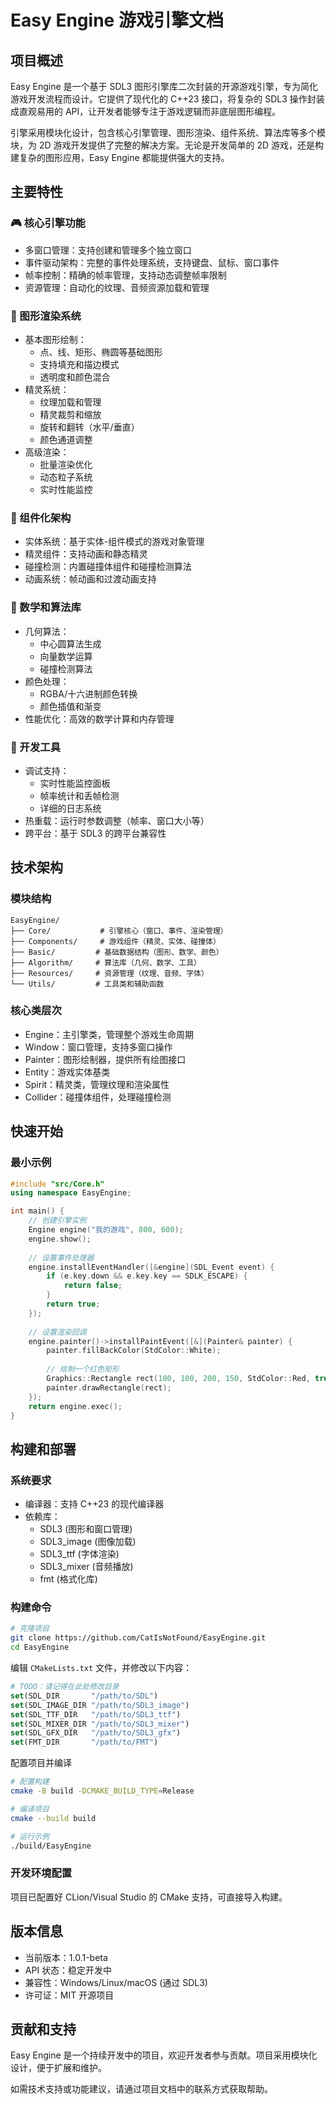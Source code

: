 # Easy Engine 游戏引擎文档

## 项目概述

Easy Engine 是一个基于 SDL3 图形引擎库二次封装的开源游戏引擎，专为简化游戏开发流程而设计。它提供了现代化的 C++23 接口，将复杂的 SDL3 操作封装成直观易用的 API，让开发者能够专注于游戏逻辑而非底层图形编程。

引擎采用模块化设计，包含核心引擎管理、图形渲染、组件系统、算法库等多个模块，为 2D 游戏开发提供了完整的解决方案。无论是开发简单的 2D 游戏，还是构建复杂的图形应用，Easy Engine 都能提供强大的支持。

## 主要特性

### 🎮 核心引擎功能
- 多窗口管理：支持创建和管理多个独立窗口
- 事件驱动架构：完整的事件处理系统，支持键盘、鼠标、窗口事件
- 帧率控制：精确的帧率管理，支持动态调整帧率限制
- 资源管理：自动化的纹理、音频资源加载和管理

### 🎨 图形渲染系统
- 基本图形绘制：
  - 点、线、矩形、椭圆等基础图形
  - 支持填充和描边模式
  - 透明度和颜色混合
- 精灵系统：
  - 纹理加载和管理
  - 精灵裁剪和缩放
  - 旋转和翻转（水平/垂直）
  - 颜色通道调整
- 高级渲染：
  - 批量渲染优化
  - 动态粒子系统
  - 实时性能监控

### 🧩 组件化架构
- 实体系统：基于实体-组件模式的游戏对象管理
- 精灵组件：支持动画和静态精灵
- 碰撞检测：内置碰撞体组件和碰撞检测算法
- 动画系统：帧动画和过渡动画支持

### 📐 数学和算法库
- 几何算法：
  - 中心圆算法生成
  - 向量数学运算
  - 碰撞检测算法
- 颜色处理：
  - RGBA/十六进制颜色转换
  - 颜色插值和渐变
- 性能优化：高效的数学计算和内存管理

### 🔧 开发工具
- 调试支持：
  - 实时性能监控面板
  - 帧率统计和丢帧检测
  - 详细的日志系统
- 热重载：运行时参数调整（帧率、窗口大小等）
- 跨平台：基于 SDL3 的跨平台兼容性

## 技术架构

### 模块结构
```
EasyEngine/
├── Core/           # 引擎核心（窗口、事件、渲染管理）
├── Components/     # 游戏组件（精灵、实体、碰撞体）
├── Basic/         # 基础数据结构（图形、数学、颜色）
├── Algorithm/     # 算法库（几何、数学、工具）
├── Resources/     # 资源管理（纹理、音频、字体）
└── Utils/         # 工具类和辅助函数
```

### 核心类层次
- Engine：主引擎类，管理整个游戏生命周期
- Window：窗口管理，支持多窗口操作
- Painter：图形绘制器，提供所有绘图接口
- Entity：游戏实体基类
- Spirit：精灵类，管理纹理和渲染属性
- Collider：碰撞体组件，处理碰撞检测

## 快速开始

### 最小示例
```cpp
#include "src/Core.h"
using namespace EasyEngine;

int main() {
    // 创建引擎实例
    Engine engine("我的游戏", 800, 600);
    engine.show();
    
    // 设置事件处理器
    engine.installEventHandler([&engine](SDL_Event event) {
        if (e.key.down && e.key.key == SDLK_ESCAPE) {
            return false;
        }
        return true;
    });
    
    // 设置渲染回调
    engine.painter()->installPaintEvent([&](Painter& painter) {
        painter.fillBackColor(StdColor::White);
        
        // 绘制一个红色矩形
        Graphics::Rectangle rect(100, 100, 200, 150, StdColor::Red, true, true, StdColor::Yellow);
        painter.drawRectangle(rect);
    });
    return engine.exec();
}
```

## 构建和部署

### 系统要求
- 编译器：支持 C++23 的现代编译器
- 依赖库：
  - SDL3 (图形和窗口管理)
  - SDL3_image (图像加载)
  - SDL3_ttf (字体渲染)
  - SDL3_mixer (音频播放)
  - fmt (格式化库)

### 构建命令
```bash
# 克隆项目
git clone https://github.com/CatIsNotFound/EasyEngine.git
cd EasyEngine
```

编辑 `CMakeLists.txt` 文件，并修改以下内容：

```cmake
# TODO：请记得在此处修改目录
set(SDL_DIR       "/path/to/SDL")
set(SDL_IMAGE_DIR "/path/to/SDL3_image")
set(SDL_TTF_DIR   "/path/to/SDL3_ttf")
set(SDL_MIXER_DIR "/path/to/SDL3_mixer")
set(SDL_GFX_DIR   "/path/to/SDL3_gfx")
set(FMT_DIR       "/path/to/FMT")
```

配置项目并编译

```bash
# 配置构建
cmake -B build -DCMAKE_BUILD_TYPE=Release

# 编译项目
cmake --build build

# 运行示例
./build/EasyEngine
```

### 开发环境配置
项目已配置好 CLion/Visual Studio 的 CMake 支持，可直接导入构建。

## 版本信息

- 当前版本：1.0.1-beta
- API 状态：稳定开发中
- 兼容性：Windows/Linux/macOS (通过 SDL3)
- 许可证：MIT 开源项目

## 贡献和支持

Easy Engine 是一个持续开发中的项目，欢迎开发者参与贡献。项目采用模块化设计，便于扩展和维护。

如需技术支持或功能建议，请通过项目文档中的联系方式获取帮助。


